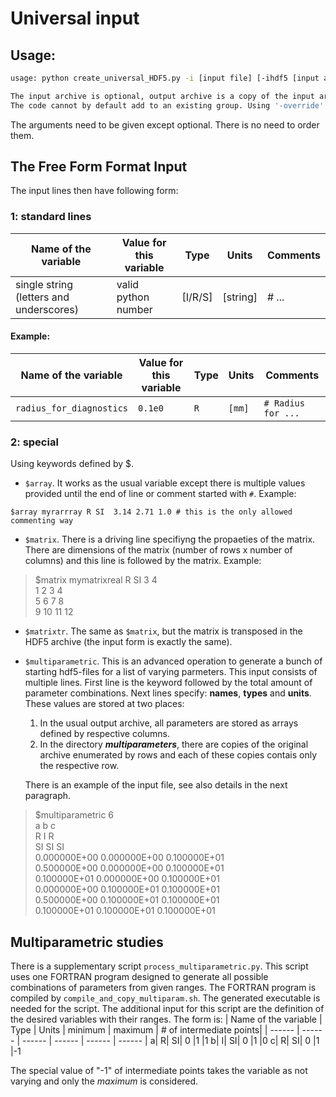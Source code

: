 # Universal input

## Usage:
``` bash
usage: python create_universal_HDF5.py -i [input file] [-ihdf5 [input archive]] -ohdf5 [output archive] -g [the group with inputs] [-override]

The input archive is optional, output archive is a copy of the input archive with the inputs added.
The code cannot by default add to an existing group. Using '-override' flag allows this option. Existing datasets are replaced (former are unlinked, consider repacking if applied).
```
The arguments need to be given except optional. There is no need to order them.

## The Free Form Format Input
The input lines then have following form:

### 1: standard lines

| Name of the variable | Value for this variable | Type  |  Units | Comments |
| ------ | ------ | ------ | ------ | ------ |
| single string (letters and underscores) | valid python number | [I/R/S] | [string] | # ... |

#### Example:
| Name of the variable | Value for this variable | Type  |  Units | Comments | 
| ------ | ------ | ------ | ------ | ------ |
| `radius_for_diagnostics` | `0.1e0` | `R` | `[mm]` | `# Radius for ... ` |

### 2: special 
Using keywords defined by $. 
- `$array`. It works as the usual variable except there is multiple values provided until the end of line or comment started with `#`. Example:

`$array myrarrray R SI	3.14 2.71 1.0 # this is the only allowed commenting way`

- `$matrix`. There is a driving line specifiyng the propaeties of the matrix. There are dimensions of the matrix (number of rows x number of columns) and this line is followed by the matrix. Example:


>$matrix	mymatrixreal	R	SI	3	4 \
1	2	3	4\
5	6	7	8\
9	10	11	12

- `$matrixtr`. The same as `$matrix`, but the matrix is transposed in the HDF5 archive (the input form is exactly the same).

- `$multiparametric`. This is an advanced operation to generate a bunch of starting hdf5-files for a list of varying parmeters. This input consists of multiple lines. First line is the keyword followed by the total amount of parameter combinations. Next lines specify: **names**, **types** and **units**. These values are stored at two places:
    1) In the usual output archive, all parameters are stored as arrays defined by respective columns.
    2) In the directory ***multiparameters***, there are copies of the original archive enumerated by rows and each of these copies contais only the respective row.

    There is an example of the input file, see also details in the next paragraph.
>$multiparametric	6 \
a	b	c	\
R	I	R	\
SI	SI	SI	\
0.000000E+00 0.000000E+00 0.100000E+01\
0.500000E+00 0.000000E+00 0.100000E+01\
0.100000E+01 0.000000E+00 0.100000E+01\
0.000000E+00 0.100000E+01 0.100000E+01\
0.500000E+00 0.100000E+01 0.100000E+01\
0.100000E+01 0.100000E+01 0.100000E+01
## Multiparametric studies
There is a supplementary script `process_multiparametric.py`. This script uses one FORTRAN program designed to generate all possible combinations of parameters from given ranges. The FORTRAN program is compiled by `compile_and_copy_multiparam.sh`. The generated executable is needed for the script. The additional input for this script are the definition of the desired variables with their ranges. The form is:
| Name of the variable | Type | Units  |  minimum | maximum | # of intermediate points|
| ------ | ------ | ------ | ------ | ------ | ------ |
a|	R|	SI|	0	|1	|1
b|	I|	SI|	0	|1	|0
c|	R|	SI|	0	|1	|-1

The special value of "-1" of intermediate points takes the variable as not varying and only the *maximum* is considered.


